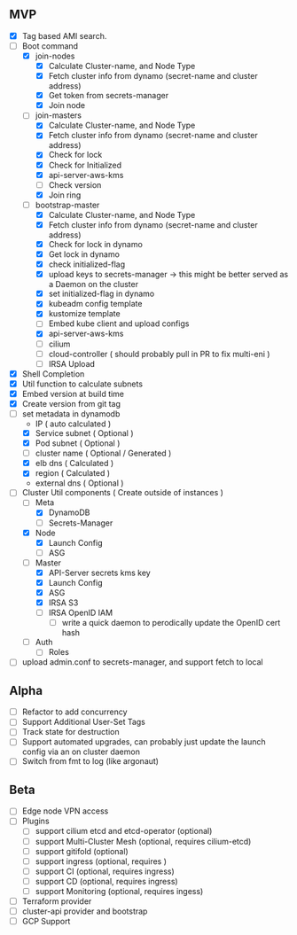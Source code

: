 
## MVP

* [x] Tag based AMI search.
* [ ] Boot command
  * [x] join-nodes
    - [x] Calculate Cluster-name, and Node Type
    - [x] Fetch cluster info from dynamo (secret-name and cluster address)
    - [x] Get token from secrets-manager
    - [x] Join node
  * [ ] join-masters
    - [x] Calculate Cluster-name, and Node Type
    - [x] Fetch cluster info from dynamo (secret-name and cluster address)
    - [x] Check for lock
    - [x] Check for Initialized
    - [x] api-server-aws-kms
    - [ ] Check version
    - [x] Join ring
  * [ ] bootstrap-master
    - [x] Calculate Cluster-name, and Node Type
    - [x] Fetch cluster info from dynamo (secret-name and cluster address)
    - [x] Check for lock in dynamo
    - [x] Get lock in dynamo
    - [x] check initialized-flag
    - [x] upload keys to secrets-manager -> this might be better served as a Daemon on the cluster
    - [x] set initialized-flag in dynamo
    - [x] kubeadm config template
    - [x] kustomize template
    - [ ] Embed kube client and upload configs
    - [x] api-server-aws-kms
    - [ ] cilium
    - [ ] cloud-controller ( should probably pull in PR to fix multi-eni )
    - [ ] IRSA Upload
* [x] Shell Completion
* [x] Util function to calculate subnets
* [x] Embed version at build time
* [x] Create version from git tag
* [ ] set metadata in dynamodb
  * IP ( auto calculated )
  * [x] Service subnet ( Optional )
  * [x] Pod subnet ( Optional )
  * [ ] cluster name ( Optional / Generated )
  * [x] elb dns ( Calculated )
  * [x] region ( Calculated )
  * external dns ( Optional )
* [ ] Cluster Util components ( Create outside of instances )
  * [ ] Meta
    - [x] DynamoDB
    - [ ] Secrets-Manager
  * [x] Node
    - [x] Launch Config
    - [ ] ASG
  * [ ] Master
    - [x] API-Server secrets kms key
    - [x] Launch Config
    - [x] ASG
    - [x] IRSA S3
    - [ ] IRSA OpenID IAM
      - [ ] write a quick daemon to perodically update the OpenID cert hash
  * [ ] Auth
    - [ ] Roles
* [ ] upload admin.conf to secrets-manager, and support fetch to local

## Alpha

* [ ] Refactor to add concurrency
* [ ] Support Additional User-Set Tags
* [ ] Track state for destruction
* [ ] Support automated upgrades, can probably just update the launch config via an on cluster daemon
* [ ] Switch from fmt to log (like argonaut)

## Beta

* [ ] Edge node VPN access
* [ ] Plugins
  * [ ] support cilium etcd and etcd-operator (optional)
  * [ ] support Multi-Cluster Mesh (optional, requires cilium-etcd)
  * [ ] support gitifold (optional)
  * [ ] support ingress (optional, requires )
  * [ ] support CI (optional, requires ingress)
  * [ ] support CD (optional, requires ingress)
  * [ ] support Monitoring (optional, requires ingess)
* [ ] Terraform provider
* [ ] cluster-api provider and bootstrap
* [ ] GCP Support
